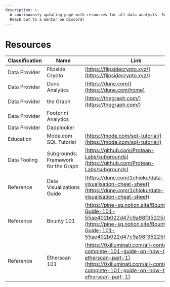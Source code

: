 ```yaml
---
description: >-
  A continuously updating page with resources for all data analysts. Suggestion?
  Reach out to a mentor on Discord!
---
```


# Resources

| Classification | Name                                | Link                                                                                                                                                                                 |
| -------------- | ----------------------------------- | ------------------------------------------------------------------------------------------------------------------------------------------------------------------------------------ |
| Data Provider  | Flipside Crypto                     | [https://flipsidecrypto.xyz/](https://flipsidecrypto.xyz/)                                                                                                                           |
| Data Provider  | Dune Analytics                      | [https://dune.com/](https://dune.com/home)                                                                                                                                           |
| Data Provider  | the Graph                           | [https://thegraph.com/](https://thegraph.com/)                                                                                                                                       |
| Data Provider  | Footprint Analytics                 |                                                                                                                                                                                      |
| Data Provider  | Dapplooker                          |                                                                                                                                                                                      |
| Education      | Mode.com SQL Tutorial               | [https://mode.com/sql-tutorial/](https://mode.com/sql-tutorial/)                                                                                                                     |
| Data Tooling   | Subgrounds: Framework for the Graph | [https://github.com/Protean-Labs/subgrounds](https://github.com/Protean-Labs/subgrounds)                                                                                             |
| Reference      | Data Visualizations Guide           | [https://dune.com/1chioku/data-visualisation-cheat-sheet](https://dune.com/1chioku/data-visualisation-cheat-sheet)                                                                   |
| Reference      | Bounty 101                          | [https://pine-sg.notion.site/Bounty-Guide-101-55ae402b022d47c9a98f352258dd44ba](https://pine-sg.notion.site/Bounty-Guide-101-55ae402b022d47c9a98f352258dd44ba)                       |
| Reference      | Etherscan 101                       | [https://0xilluminati.com/all-content/a-complete-101-guide-on-how-to-use-etherscan-part-1](https://0xilluminati.com/all-content/a-complete-101-guide-on-how-to-use-etherscan-part-1) |


